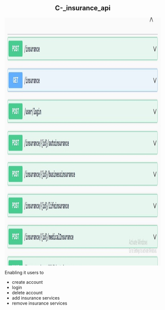 <h2 align="center"> C-_insurance_api</h2>
<img align="center" src="https://github.com/odegabriel/C-_insurance_project/blob/master/swagger%20file.jpg"  width="800px" height="800px"/>
<p>Enabling it users to </p>
<ul>
<li>create account</li>
<li>login</li>
<li>delete account</li>
<li>add insurance services</li>
<li>remove insurance services</li>
</ul>
